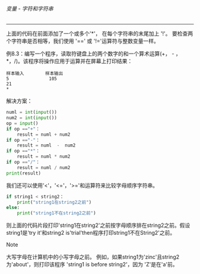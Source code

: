 ###### 变量 - 字符和字符串
---

上面的代码在前面添加了一个或多个'*'， 在每个字符串的末尾加上 '!'。
要检查两个字符串是否相等，我们使用 '==' 或 '!='运算符与整数变量一样。

例8.3：编写一个程序，读取符键盘上的两个数字的和一个算术运算(+， - ，*，/)。该程序将操作应用于运算并在屏幕上打印结果：

```
样本输入        样本输出
5               105
21
*
```

解决方案：

```python
numl = int(input())
num2 = int(input())
op = input()
if op =="+"：
    result = numl + num2
if op =="-"：
    result = numl  -  num2
if op =="*"：
    result = numl * num2
if op =="/"：
    result = numl / num2
print(result)
```
我们还可以使用'<'，'<='，'>='和运算符来比较字母顺序字符串。

```python
if string1 < string2：
    print("string1在string2之前")
else:
    print("string1不在string2之前")
```

则上面的代码片段打印'string1在string2'之前按字母顺序排在string2之前。假设string1是'try it'和string2 is'trial'then程序打印string1不在String2'之前。

> [!NOTE]
> 大写字母在计算机中的小写字母之前。
例如，如果string1为'zinc'且string2为'about'，则打印该程序
'string1 is before string2'，因为 'Z'是在'a'前。

